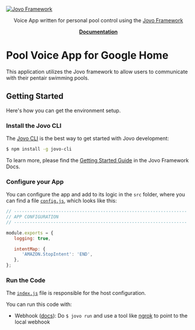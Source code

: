 [![Jovo Framework](https://www.jovo.tech/img/github-logo.png)](https://www.jovo.tech)

<p align="center">Voice App written for personal pool control using the <a href="https://github.com/jovotech/jovo-framework-nodejs">Jovo Framework</a></p>

<p align="center">
<a href="https://www.jovo.tech/framework/docs/"><strong>Documentation</strong></a>
<br/>

# Pool Voice App for Google Home

This application utilizes the Jovo framework to allow users to communicate with their pentair swimming pools.


## Getting Started

Here's how you can get the environment setup.

### Install the Jovo CLI

The [Jovo CLI](https://github.com/jovotech/jovo-cli) is the best way to get started with Jovo development:

```sh
$ npm install -g jovo-cli
```

To learn more, please find the [Getting Started Guide](https://www.jovo.tech/framework/docs/installation) in the Jovo Framework Docs.

### Configure your App

You can configure the app and add to its logic in the `src` folder, where you can find a file [`config.js`](./src/config.js), which looks like this:

```javascript
// ------------------------------------------------------------------
// APP CONFIGURATION
// ------------------------------------------------------------------

module.exports = {
   logging: true,

   intentMap: {
      'AMAZON.StopIntent': 'END',
   },
};
```

### Run the Code

The [`index.js`](./index.js) file is responsible for the host configuration.

You can run this code with:
* Webhook ([docs](https://www.jovo.tech/framework/docs/server/webhook)): Do `$ jovo run` and use a tool like [ngrok](https://www.ngrok.com) to point to the local webhook